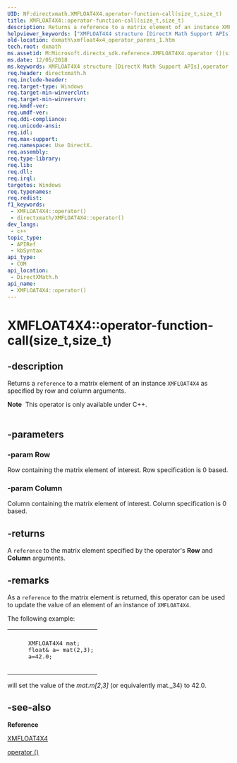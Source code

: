 ```yaml
---
UID: NF:directxmath.XMFLOAT4X4.operator-function-call(size_t,size_t)
title: XMFLOAT4X4::operator-function-call(size_t,size_t)
description: Returns a reference to a matrix element of an instance XMFLOAT4X4 as specified by row and column arguments.
helpviewer_keywords: ["XMFLOAT4X4 structure [DirectX Math Support APIs]","operator () method","XMFLOAT4X4.operator ()(size_t","size_t)","XMFLOAT4X4.operator (size_t","size_t)","XMFLOAT4X4.operator()","XMFLOAT4X4.operator-function-call(size_t","size_t)","XMFLOAT4X4::operator()","XMFLOAT4X4::operator-function-call(size_t","size_t)","dxmath.xmfloat4x4_operator_parens_1","operator () method [DirectX Math Support APIs]","operator () method [DirectX Math Support APIs]","XMFLOAT4X4 structure","operator()"]
old-location: dxmath\xmfloat4x4_operator_parens_1.htm
tech.root: dxmath
ms.assetid: M:Microsoft.directx_sdk.reference.XMFLOAT4X4.operator ()(size_t,size_t)
ms.date: 12/05/2018
ms.keywords: XMFLOAT4X4 structure [DirectX Math Support APIs],operator () method, XMFLOAT4X4.operator ()(size_t,size_t), XMFLOAT4X4.operator (size_t,size_t), XMFLOAT4X4.operator(), XMFLOAT4X4.operator-function-call(size_t,size_t), XMFLOAT4X4::operator(), XMFLOAT4X4::operator-function-call(size_t,size_t), dxmath.xmfloat4x4_operator_parens_1, operator () method [DirectX Math Support APIs], operator () method [DirectX Math Support APIs],XMFLOAT4X4 structure, operator()
req.header: directxmath.h
req.include-header: 
req.target-type: Windows
req.target-min-winverclnt: 
req.target-min-winversvr: 
req.kmdf-ver: 
req.umdf-ver: 
req.ddi-compliance: 
req.unicode-ansi: 
req.idl: 
req.max-support: 
req.namespace: Use DirectX.
req.assembly: 
req.type-library: 
req.lib: 
req.dll: 
req.irql: 
targetos: Windows
req.typenames: 
req.redist: 
f1_keywords:
 - XMFLOAT4X4::operator()
 - directxmath/XMFLOAT4X4::operator()
dev_langs:
 - c++
topic_type:
 - APIRef
 - kbSyntax
api_type:
 - COM
api_location:
 - DirectXMath.h
api_name:
 - XMFLOAT4X4::operator()
---
```


# XMFLOAT4X4::operator-function-call(size_t,size_t)


## -description

Returns a <code>reference</code> to a matrix element of an instance <code>XMFLOAT4X4</code> as specified by row and column
  arguments.
<div class="alert"><b>Note</b>  This operator is only available under C++.</div><div> </div>

## -parameters

### -param Row

Row containing the matrix element of interest. Row specification is 0 based.

### -param Column

Column containing the matrix element of interest. Column specification is 0 based.

## -returns

A <code>reference</code> to the matrix element specified by the operator's <b>Row</b> and <b>Column</b> arguments.

## -remarks

As a <code>reference</code> to the matrix element is returned, this operator can be used to update the value of an element
   of an instance of <code>XMFLOAT4X4</code>.

The following example:

<div class="code"><span codelanguage=""><table>
<tr>
<th></th>
</tr>
<tr>
<td>
<pre>
     XMFLOAT4X4 mat;
     float&amp; a= mat(2,3);
     a=42.0;
    </pre>
</td>
</tr>
</table></span></div>
will set the value of the <i>mat.m[2,3]</i> (or equivalently mat._34) to 42.0.

## -see-also

<b>Reference</b>



<a href="/windows/win32/api/directxmath/ns-directxmath-xmfloat4x4">XMFLOAT4X4</a>



<a href="https://msdn.microsoft.com/de367692-6974-4e54-9f1e-d8c56b3aa752">operator ()</a>

